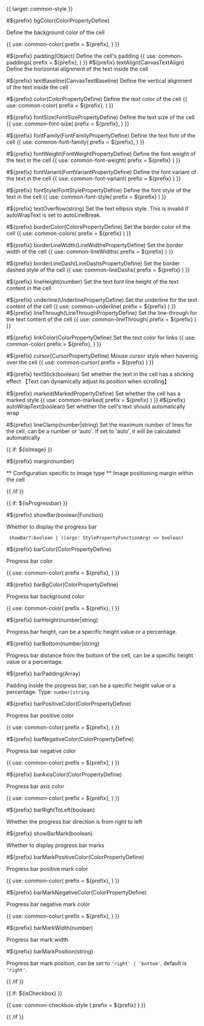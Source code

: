 {{ target: common-style }}

#${prefix} bgColor(ColorPropertyDefine)
  
Define the background color of the cell

{{ use: common-color(
  prefix = ${prefix},
) }}

#${prefix} padding(Object)
Define the cell's padding
{{ use: common-paddings(
  prefix = ${prefix},
) }}
#${prefix} textAlign(CanvasTextAlign)
Define the horizontal alignment of the text inside the cell

#${prefix} textBaseline(CanvasTextBaseline)
Define the vertical alignment of the text inside the cell

#${prefix} color(ColorPropertyDefine)
Define the text color of the cell
{{ use: common-color(
  prefix = ${prefix},
) }}

#${prefix} fontSize(FontSizePropertyDefine)
Define the text size of the cell
{{ use: common-font-size(
  prefix = ${prefix},
) }}

#${prefix} fontFamily(FontFamilyPropertyDefine)
Define the text font of the cell
{{ use: common-font-family(
  prefix = ${prefix},
) }}

#${prefix} fontWeight(FontWeightPropertyDefine)
Define the font weight of the text in the cell
{{ use: common-font-weight(
  prefix = ${prefix}
  ) }}

#${prefix} fontVariant(FontVariantPropertyDefine)
Define the font variant of the text in the cell
{{ use: common-font-variant(
  prefix = ${prefix}
  ) }}

#${prefix} fontStyle(FontStylePropertyDefine)
Define the font style of the text in the cell
{{ use: common-font-style(
  prefix = ${prefix}
  ) }}

#${prefix} textOverflow(string)
Set the text ellipsis style. This is invalid if autoWrapText is set to autoLineBreak.

#${prefix} borderColor(ColorsPropertyDefine)
Set the border color of the cell
{{ use: common-colors(
  prefix = ${prefix}
  ) }}

#${prefix} borderLineWidth(LineWidthsPropertyDefine)
Set the border width of the cell
{{ use: common-lineWidths(
  prefix = ${prefix}
  ) }}

#${prefix} borderLineDash(LineDashsPropertyDefine)
Set the border dashed style of the cell
{{ use: common-lineDashs(
  prefix = ${prefix}
  ) }}

#${prefix} lineHeight(number)
Set the text font line height of the text content in the cell

#${prefix} underline(UnderlinePropertyDefine)
Set the underline for the text content of the cell
{{ use: common-underline(
  prefix = ${prefix}
  ) }}
#${prefix} lineThrough(LineThroughPropertyDefine)
Set the line-through for the text content of the cell
{{ use: common-lineThrough(
  prefix = ${prefix}
  ) }}

#${prefix} linkColor(ColorPropertyDefine)
Set the text color for links
{{ use: common-color(
  prefix = ${prefix},
) }}

#${prefix} cursor(CursorPropertyDefine)
Mouse cursor style when hovering over the cell
{{ use: common-cursor(
  prefix = ${prefix}
  ) }}

#${prefix} textStick(boolean)
Set whether the text in the cell has a sticking effect 【Text can dynamically adjust its position when scrolling】

#${prefix} marked(MarkedPropertyDefine)
Set whether the cell has a marked style
{{ use: common-marked(
  prefix = ${prefix}
  ) }}
#${prefix} autoWrapText(boolean)
Set whether the cell's text should automatically wrap

#${prefix} lineClamp(number|string)
Set the maximum number of lines for the cell, can be a number or 'auto'. If set to 'auto', it will be calculated automatically

{{ if: ${isImage} }}

#${prefix} margin(number)

** Configuration specific to image type ** Image positioning margin within the cell

{{ /if }}

{{ if: ${isProgressbar} }}

#${prefix} showBar(boolean|Function)

Whether to display the progress bar

```
 showBar?:boolean | ((args: StylePropertyFunctionArg) => boolean)
 ```

#${prefix} barColor(ColorPropertyDefine)

Progress bar color

{{ use: common-color(
  prefix = ${prefix},
) }}

#${prefix} barBgColor(ColorPropertyDefine)

Progress bar background color

{{ use: common-color(
  prefix = ${prefix},
) }}

#${prefix} barHeight(number|string)

Progress bar height, can be a specific height value or a percentage.

#${prefix} barBottom(number|string)

Progress bar distance from the bottom of the cell, can be a specific height value or a percentage.

#${prefix} barPadding(Array)

Padding inside the progress bar, can be a specific height value or a percentage. Type: `number|string`.

#${prefix} barPositiveColor(ColorPropertyDefine)

Progress bar positive color

{{ use: common-color(
  prefix = ${prefix},
) }}

#${prefix} barNegativeColor(ColorPropertyDefine)

Progress bar negative color

{{ use: common-color(
  prefix = ${prefix},
) }}

#${prefix} barAxisColor(ColorPropertyDefine)

Progress bar axis color

{{ use: common-color(
  prefix = ${prefix},
) }}

#${prefix} barRightToLeft(boolean)

Whether the progress bar direction is from right to left

#${prefix} showBarMark(boolean)

Whether to display progress bar marks

#${prefix} barMarkPositiveColor(ColorPropertyDefine)

Progress bar positive mark color

{{ use: common-color(
  prefix = ${prefix},
) }}

#${prefix} barMarkNegativeColor(ColorPropertyDefine)

Progress bar negative mark color

{{ use: common-color(
  prefix = ${prefix},
) }}

#${prefix} barMarkWidth(number)

Progress bar mark width

#${prefix} barMarkPosition(string)

Progress bar mark position, can be set to `'right' | 'bottom'`, default is `'right'`.

{{ /if }}

{{ if: ${isCheckbox} }}

{{ use: common-checkbox-style (
  prefix = ${prefix}
  ) }}

{{ /if }}